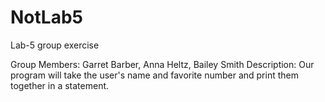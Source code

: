 # NotLab5
Lab-5 group exercise

Group Members: Garret Barber, Anna Heltz, Bailey Smith
Description: Our program will take the user's name and favorite number and print them together in a statement.